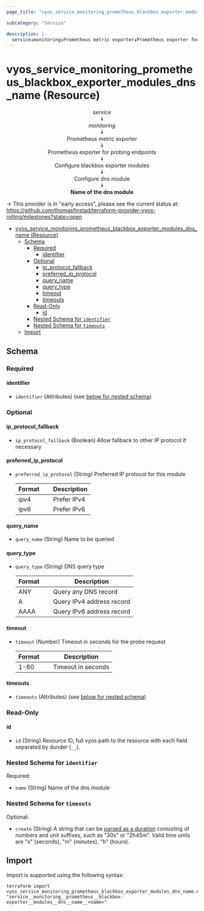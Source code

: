 ```yaml
---
page_title: "vyos_service_monitoring_prometheus_blackbox_exporter_modules_dns_name Resource - vyos"

subcategory: "Service"

description: |-
  service⯯monitoring⯯Prometheus metric exporter⯯Prometheus exporter for probing endpoints⯯Configure blackbox exporter modules⯯Configure dns module⯯Name of the dns module
---
```


# vyos_service_monitoring_prometheus_blackbox_exporter_modules_dns_name (Resource)
<center>


*service*  
⯯  
*monitoring*  
⯯  
Prometheus metric exporter  
⯯  
Prometheus exporter for probing endpoints  
⯯  
Configure blackbox exporter modules  
⯯  
Configure dns module  
⯯  
**Name of the dns module**


</center>

-> This provider is in "early access", please see the current status at: https://github.com/thomasfinstad/terraform-provider-vyos-rolling/milestones?state=open

<!--TOC-->

- [vyos_service_monitoring_prometheus_blackbox_exporter_modules_dns_name (Resource)](#vyos_service_monitoring_prometheus_blackbox_exporter_modules_dns_name-resource)
  - [Schema](#schema)
    - [Required](#required)
      - [identifier](#identifier)
    - [Optional](#optional)
      - [ip_protocol_fallback](#ip_protocol_fallback)
      - [preferred_ip_protocol](#preferred_ip_protocol)
      - [query_name](#query_name)
      - [query_type](#query_type)
      - [timeout](#timeout)
      - [timeouts](#timeouts)
    - [Read-Only](#read-only)
      - [id](#id)
    - [Nested Schema for `identifier`](#nested-schema-for-identifier)
    - [Nested Schema for `timeouts`](#nested-schema-for-timeouts)
  - [Import](#import)

<!--TOC-->

<!-- schema generated by tfplugindocs -->
## Schema

### Required

#### identifier
- `identifier` (Attributes) (see [below for nested schema](#nestedatt--identifier))

### Optional

#### ip_protocol_fallback
- `ip_protocol_fallback` (Boolean) Allow fallback to other IP protocol if necessary
#### preferred_ip_protocol
- `preferred_ip_protocol` (String) Preferred IP protocol for this module

    |  Format  &emsp;|  Description  |
    |----------|---------------|
    |  ipv4    &emsp;|  Prefer IPv4  |
    |  ipv6    &emsp;|  Prefer IPv6  |
#### query_name
- `query_name` (String) Name to be queried
#### query_type
- `query_type` (String) DNS query type

    |  Format  &emsp;|  Description                |
    |----------|-----------------------------|
    |  ANY     &emsp;|  Query any DNS record       |
    |  A       &emsp;|  Query IPv4 address record  |
    |  AAAA    &emsp;|  Query IPv6 address record  |
#### timeout
- `timeout` (Number) Timeout in seconds for the probe request

    |  Format  &emsp;|  Description         |
    |----------|----------------------|
    |  1-60    &emsp;|  Timeout in seconds  |
#### timeouts
- `timeouts` (Attributes) (see [below for nested schema](#nestedatt--timeouts))

### Read-Only

#### id
- `id` (String) Resource ID, full vyos path to the resource with each field separated by dunder (`__`).

<a id="nestedatt--identifier"></a>
### Nested Schema for `identifier`

Required:

- `name` (String) Name of the dns module


<a id="nestedatt--timeouts"></a>
### Nested Schema for `timeouts`

Optional:

- `create` (String) A string that can be [parsed as a duration](https://pkg.go.dev/time#ParseDuration) consisting of numbers and unit suffixes, such as &#34;30s&#34; or &#34;2h45m&#34;. Valid time units are &#34;s&#34; (seconds), &#34;m&#34; (minutes), &#34;h&#34; (hours).

## Import

Import is supported using the following syntax:

```shell
terraform import vyos_service_monitoring_prometheus_blackbox_exporter_modules_dns_name.example "service__monitoring__prometheus__blackbox-exporter__modules__dns__name__<name>"
```
